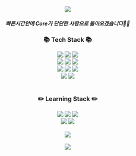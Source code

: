 



<div align=center>
<img src="https://capsule-render.vercel.app/api?type=waving&color=0:f99a9a,100:5254FE&height=250&section=header&text=Hi,%20There%20I'm%20Dohee&desc=Web%20Front-end%20Developer&animation=fadeIn&fontSize=40&fontColor=ffffff&fontAlignY=40" />
<br/>
<div align=center>
	<h5>빠른시간안에 Core가 단단한 사람으로 돌아오겠습니다👋🏻</h5>
</div>
<div align=center>
	<h3>📚 Tech Stack 📚</h3>
</div>
<div align="center">
	<img src="https://img.shields.io/badge/HTML5-E34F26?style=for-the-badge&logo=html5&logoColor=white" />
	<img src="https://img.shields.io/badge/CSS-239120?&style=for-the-badge&logo=css3&logoColor=white" />
	<img src="https://img.shields.io/badge/JavaScript-F7DF1E?style=for-the-badge&logo=JavaScript&logoColor=white" />
	<br/>
	<img src="https://img.shields.io/badge/Sass-CC6699?style=for-the-badge&logo=sass&logoColor=white" />
	<img src="https://img.shields.io/badge/styled--components-DB7093?style=for-the-badge&logo=styled-components&logoColor=white" />
	<img src="https://img.shields.io/badge/Material--UI-0081CB?style=for-the-badge&logo=material-ui&logoColor=white" />
	<br/>
	<img src="https://img.shields.io/badge/ReactiveX-B7178C?style=for-the-badge&logo=ReactiveX&logoColor=white" />
	<img src="https://img.shields.io/badge/TypeScript-007ACC?style=for-the-badge&logo=typescript&logoColor=white" />
	<img src="https://img.shields.io/badge/React-20232A?style=for-the-badge&logo=react&logoColor=61DAFB" />
	<br/>
	<img src="https://img.shields.io/badge/npm-CB3837?style=for-the-badge&logo=npm&logoColor=white" />
	<img src="https://img.shields.io/badge/Amazon_AWS-232F3E?style=for-the-badge&logo=amazon-aws&logoColor=white" />
</div>
<div align=center>
<br/>
	<h3> ✏️ Learning Stack ✏️</h3>
</div>
<div align="center">
	<img src="https://img.shields.io/badge/Node.js-43853D?style=for-the-badge&logo=node.js&logoColor=white"/>
	<img src="https://img.shields.io/badge/Express.js-404D59?style=for-the-badge"/>
	<img src="https://img.shields.io/badge/MySQL-00000F?style=for-the-badge&logo=mysql&logoColor=white" />
	<br/>
	<img src="https://img.shields.io/badge/Tailwind_CSS-38B2AC?style=for-the-badge&logo=tailwind-css&logoColor=white"/>
	<img src="https://img.shields.io/badge/Next.js-000?logo=nextdotjs&logoColor=fff&style=for-the-badge" />
</div>
	
	
<br/>
<div align="center">
<img src="https://github-readme-stats.vercel.app/api?username=dodoheeee&show_icons=true&theme=transparent"/>
</div>
	<br/>
<div align="center">
<img src="https://github-readme-stats.vercel.app/api/top-langs/?username=anuraghazra&hide_progress=true"/>
</div>


